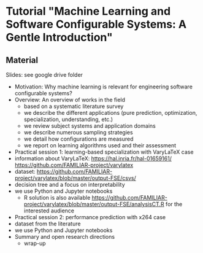 # Tutorial "Machine Learning and Software Configurable Systems: A Gentle Introduction" 

## Material 

Slides: see google drive folder 

 * Motivation: Why machine learning is relevant for engineering software configurable systems? 
 * Overview: An overview of works in the field
   * based on a systematic literature survey
   * we describe the different applications (pure prediction, optimization, specialization, understanding, etc.)
   * we review subject systems and application domains 
   * we describe numerous sampling strategies 
   * we detail how configurations are measured 
   * we report on learning algorithms used and their assessment 
 * Practical session 1: learning-based specialization with VaryLaTeX case
  * information about VaryLaTeX: https://hal.inria.fr/hal-01659161/ https://github.com/FAMILIAR-project/varylatex
  * dataset: https://github.com/FAMILIAR-project/varylatex/blob/master/output-FSE/csvs/
  * decision tree and a focus on interpretability 
  * we use Python and Jupyter notebooks 
    * R solution is also available https://github.com/FAMILIAR-project/varylatex/blob/master/output-FSE/analysisCT.R for the interested audience 
 * Practical session 2: performance prediction with x264 case
  * dataset from the literature  
  * we use Python and Jupyter notebooks 
 * Summary and open research directions 
   * wrap-up


